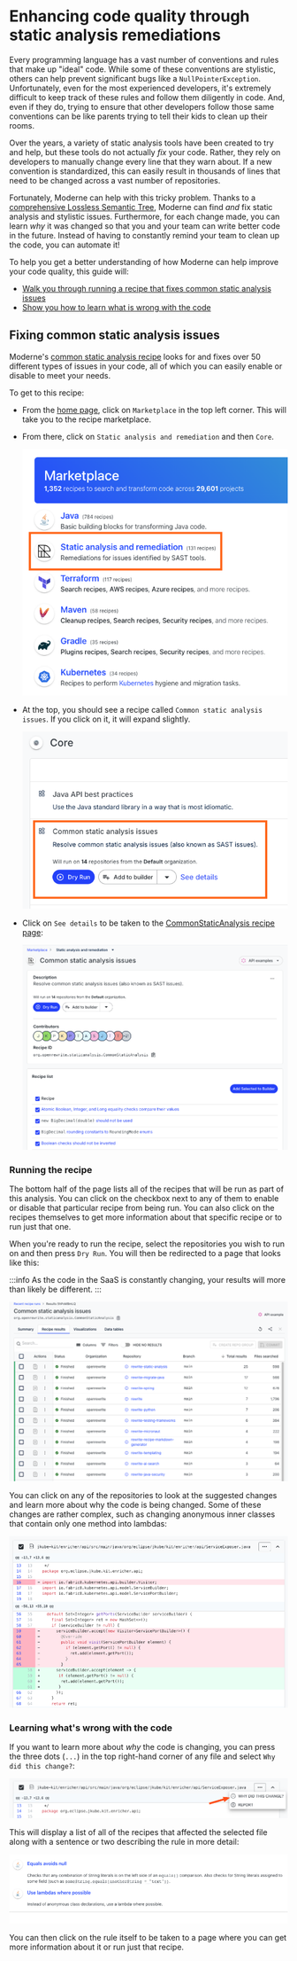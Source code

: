 # Enhancing code quality through static analysis remediations

Every programming language has a vast number of conventions and rules that make up "ideal" code. While some of these conventions are stylistic, others can help prevent significant bugs like a `NullPointerException`. Unfortunately, even for the most experienced developers, it's extremely difficult to keep track of these rules and follow them diligently in code. And, even if they do, trying to ensure that other developers follow those same conventions can be like parents trying to tell their kids to clean up their rooms.

Over the years, a variety of static analysis tools have been created to try and help, but these tools do not actually _fix_ your code. Rather, they rely on developers to manually change every line that they warn about. If a new convention is standardized, this can easily result in thousands of lines that need to be changed across a vast number of repositories.

Fortunately, Moderne can help with this tricky problem. Thanks to a [comprehensive Lossless Semantic Tree](../../../administrator-documentation/moderne-platform/references/lossless-semantic-trees.md), Moderne can find _and_ fix static analysis and stylistic issues. Furthermore, for each change made, you can learn _why_ it was changed so that you and your team can write better code in the future. Instead of having to constantly remind your team to clean up the code, you can automate it!

To help you get a better understanding of how Moderne can help improve your code quality, this guide will:

* [Walk you through running a recipe that fixes common static analysis issues](#fixing-common-static-analysis-issues)
* [Show you how to learn what is wrong with the code](#learning-whats-wrong-with-the-code)

## Fixing common static analysis issues

Moderne's [common static analysis recipe](https://app.moderne.io/recipes/org.openrewrite.staticanalysis.CommonStaticAnalysis) looks for and fixes over 50 different types of issues in your code, all of which you can easily enable or disable to meet your needs.

To get to this recipe:

* From the [home page](https://app.moderne.io/marketplace), click on `Marketplace` in the top left corner. This will take you to the recipe marketplace.
* From there, click on `Static analysis and remediation` and then `Core`.

  ![](./assets/static-analysis.png)

* At the top, you should see a recipe called `Common static analysis issues`. If you click on it, it will expand slightly.&#x20;

  ![](./assets/StaticAnalysisRecipe.png)

*   Click on `See details` to be taken to the [CommonStaticAnalysis recipe page](https://app.moderne.io/recipes/org.openrewrite.staticanalysis.CommonStaticAnalysis):

    ![](./assets/StaticAnalysisDetails.png)

### Running the recipe

The bottom half of the page lists all of the recipes that will be run as part of this analysis. You can click on the checkbox next to any of them to enable or disable that particular recipe from being run. You can also click on the recipes themselves to get more information about that specific recipe or to run just that one.

When you're ready to run the recipe, select the repositories you wish to run on and then press `Dry Run`. You will then be redirected to a page that looks like this:

:::info
As the code in the SaaS is constantly changing, your results will more than likely be different.
:::

![](./assets/common-static-analysis-run.png)

You can click on any of the repositories to look at the suggested changes and learn more about why the code is being changed. Some of these changes are rather complex, such as changing anonymous inner classes that contain only one method into lambdas:

![](./assets/lambda-example.png)

### Learning what's wrong with the code

If you want to learn more about _why_ the code is changing, you can press the three dots (`...`) in the top right-hand corner of any file and select `Why did this change?`:

![](<./assets/why-did-this-change.png>)

This will display a list of all of the recipes that affected the selected file along with a sentence or two describing the rule in more detail:

![](./assets/example-change-recipes.png)

You can then click on the rule itself to be taken to a page where you can get more information about it or run just that recipe.
